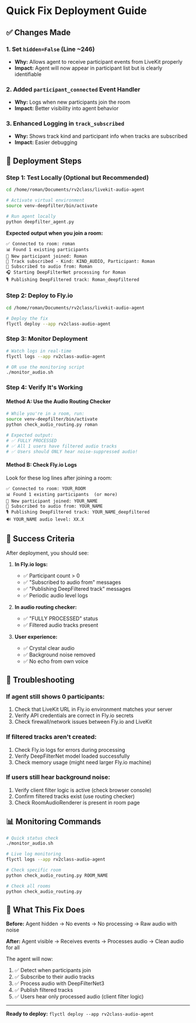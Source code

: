 # Quick Fix Deployment Guide

## ✅ **Changes Made**

### 1. Set `hidden=False` (Line ~246)
- **Why:** Allows agent to receive participant events from LiveKit properly
- **Impact:** Agent will now appear in participant list but is clearly identifiable

### 2. Added `participant_connected` Event Handler
- **Why:** Logs when new participants join the room
- **Impact:** Better visibility into agent behavior

### 3. Enhanced Logging in `track_subscribed`
- **Why:** Shows track kind and participant info when tracks are subscribed
- **Impact:** Easier debugging

## 🚀 **Deployment Steps**

### Step 1: Test Locally (Optional but Recommended)

```bash
cd /home/roman/Documents/rv2class/livekit-audio-agent

# Activate virtual environment
source venv-deepfilter/bin/activate

# Run agent locally
python deepfilter_agent.py
```

**Expected output when you join a room:**
```
✅ Connected to room: roman
📊 Found 1 existing participants
👋 New participant joined: Roman
📡 Track subscribed - Kind: KIND_AUDIO, Participant: Roman  
🎤 Subscribed to audio from: Roman
🎧 Starting DeepFilterNet processing for Roman
🎙️ Publishing DeepFiltered track: Roman_deepfiltered
```

### Step 2: Deploy to Fly.io

```bash
cd /home/roman/Documents/rv2class/livekit-audio-agent

# Deploy the fix
flyctl deploy --app rv2class-audio-agent
```

### Step 3: Monitor Deployment

```bash
# Watch logs in real-time
flyctl logs --app rv2class-audio-agent

# OR use the monitoring script
./monitor_audio.sh
```

### Step 4: Verify It's Working

#### Method A: Use the Audio Routing Checker

```bash
# While you're in a room, run:
source venv-deepfilter/bin/activate
python check_audio_routing.py roman

# Expected output:
# ✅ FULLY PROCESSED
# ✅ All 1 users have filtered audio tracks
# ✅ Users should ONLY hear noise-suppressed audio!
```

#### Method B: Check Fly.io Logs

Look for these log lines after joining a room:

```
✅ Connected to room: YOUR_ROOM
📊 Found 1 existing participants  (or more)
👋 New participant joined: YOUR_NAME
🎤 Subscribed to audio from: YOUR_NAME
🎙️ Publishing DeepFiltered track: YOUR_NAME_deepfiltered
🔊 YOUR_NAME audio level: XX.X
```

## 🎯 **Success Criteria**

After deployment, you should see:

1. **In Fly.io logs:**
   - ✅ Participant count > 0
   - ✅ "Subscribed to audio from" messages
   - ✅ "Publishing DeepFiltered track" messages
   - ✅ Periodic audio level logs

2. **In audio routing checker:**
   - ✅ "FULLY PROCESSED" status
   - ✅ Filtered audio tracks present

3. **User experience:**
   - ✅ Crystal clear audio
   - ✅ Background noise removed
   - ✅ No echo from own voice

## 🔧 **Troubleshooting**

### If agent still shows 0 participants:

1. Check that LiveKit URL in Fly.io environment matches your server
2. Verify API credentials are correct in Fly.io secrets
3. Check firewall/network issues between Fly.io and LiveKit

### If filtered tracks aren't created:

1. Check Fly.io logs for errors during processing
2. Verify DeepFilterNet model loaded successfully
3. Check memory usage (might need larger Fly.io machine)

### If users still hear background noise:

1. Verify client filter logic is active (check browser console)
2. Confirm filtered tracks exist (use routing checker)
3. Check RoomAudioRenderer is present in room page

## 📊 **Monitoring Commands**

```bash
# Quick status check
./monitor_audio.sh

# Live log monitoring
flyctl logs --app rv2class-audio-agent

# Check specific room
python check_audio_routing.py ROOM_NAME

# Check all rooms
python check_audio_routing.py
```

## 🎉 **What This Fix Does**

**Before:** Agent hidden → No events → No processing → Raw audio with noise

**After:** Agent visible → Receives events → Processes audio → Clean audio for all

The agent will now:
1. ✅ Detect when participants join
2. ✅ Subscribe to their audio tracks
3. ✅ Process audio with DeepFilterNet3
4. ✅ Publish filtered tracks
5. ✅ Users hear only processed audio (client filter logic)

---

**Ready to deploy:** `flyctl deploy --app rv2class-audio-agent`

